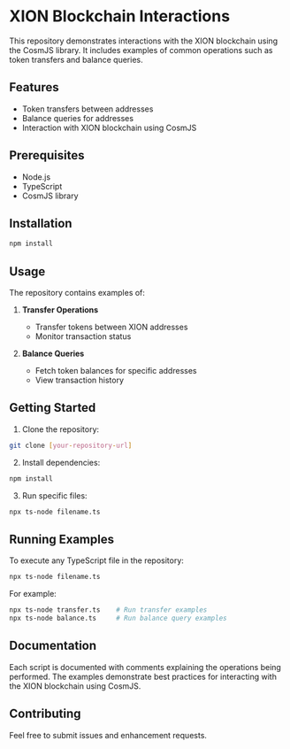 # XION Blockchain Interactions

This repository demonstrates interactions with the XION blockchain using the CosmJS library. It includes examples of common operations such as token transfers and balance queries.

## Features

- Token transfers between addresses
- Balance queries for addresses
- Interaction with XION blockchain using CosmJS

## Prerequisites

- Node.js
- TypeScript
- CosmJS library

## Installation

```bash
npm install
```

## Usage

The repository contains examples of:

1. **Transfer Operations**
   - Transfer tokens between XION addresses
   - Monitor transaction status

2. **Balance Queries**
   - Fetch token balances for specific addresses
   - View transaction history

## Getting Started

1. Clone the repository:
```bash
git clone [your-repository-url]
```

2. Install dependencies:
```bash
npm install
```

3. Run specific files:
```bash
npx ts-node filename.ts
```

## Running Examples

To execute any TypeScript file in the repository:

```bash
npx ts-node filename.ts
```

For example:
```bash
npx ts-node transfer.ts    # Run transfer examples
npx ts-node balance.ts     # Run balance query examples
```

## Documentation

Each script is documented with comments explaining the operations being performed. The examples demonstrate best practices for interacting with the XION blockchain using CosmJS.

## Contributing

Feel free to submit issues and enhancement requests.

